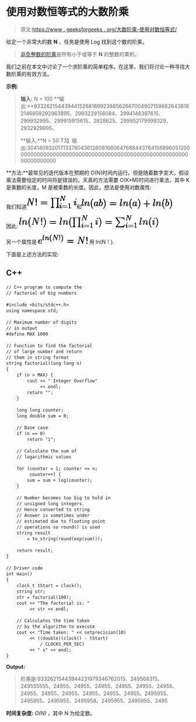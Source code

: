 # 使用对数恒等式的大数阶乘

> 原文:[https://www . geeksforgeeks . org/大数阶乘-使用对数恒等式/](https://www.geeksforgeeks.org/factorial-of-large-numbers-using-logarithmic-identity/)

给定一个非常大的数 **N** ，任务是使用 Log 找到这个数的阶乘。

> [非负整数的阶乘](https://www.geeksforgeeks.org/program-for-factorial-of-a-number/)是所有小于或等于 **N** 的整数的乘积。

我们之前在本文中讨论了一个求阶乘的简单程序。在这里，我们将讨论一种寻找大数阶乘的有效方法。

**示例:**

> **输入:** N = 100
> **输出:**9332621544394415268169923885626670049071596826438162146859292963895、2993229156084、2994146397615、299932995、299915915615、2828625、299952179999329、2932929995、
> 
> **输入:**N = 50
> T3】输出:304140932017133780436126081660647688443764156896051200000000000000000000000000000000000000000000000000000000000000000

**方法:**最常见的迭代版本在预期的 O(N)时间内运行。但是随着数字变大，假设乘法需要恒定的时间将是错误的。天真的方法需要 O(K*M)时间进行乘法，其中 K 是乘数的长度，M 是被乘数的长度。因此，想法是使用对数属性:

我们知道![N! = \prod_{i=1}^{N} i ](img/7c6a5ff2d14dbb4d337fda74a73cfbb2.png "Rendered by QuickLaTeX.com")和![ln (ab) = ln(a) + ln(b)](img/9ba4b23894550f80d5d1a5c47257bb71.png "Rendered by QuickLaTeX.com")

因此:
![ln (N!) = ln(}\prod_{i=1}^{N} i) = \sum_{i=1}^{N} ln(i)](img/2ba9a6c63ceef8df26a08891877e8b3d.png "Rendered by QuickLaTeX.com")

另一个属性是
![e^{ln(N!)} = N!](img/6834308b3a67ee7bfcd2cfc7d853a209.png "Rendered by QuickLaTeX.com")
用 ln(N！).

下面是上述方法的实现:

## C++

```
// C++ program to compute the
// factorial of big numbers

#include <bits/stdc++.h>
using namespace std;

// Maximum number of digits
// in output
#define MAX 1000

// Function to find the factorial
// of large number and return
// them in string format
string factorial(long long n)
{
    if (n > MAX) {
        cout << " Integer Overflow"
             << endl;
        return "";
    }

    long long counter;
    long double sum = 0;

    // Base case
    if (n == 0)
        return "1";

    // Calculate the sum of
    // logarithmic values

    for (counter = 1; counter <= n;
         counter++) {
        sum = sum + log(counter);
    }

    // Number becomes too big to hold in
    // unsigned long integers.
    // Hence converted to string
    // Answer is sometimes under
    // estimated due to floating point
    // operations so round() is used
    string result
        = to_string(round(exp(sum)));

    return result;
}

// Driver code
int main()
{
    clock_t tStart = clock();
    string str;
    str = factorial(100);
    cout << "The factorial is: "
         << str << endl;

    // Calculates the time taken
    // by the algorithm to execute
    cout << "Time taken: " << setprecision(10)
         << ((double)(clock() - tStart)
             / CLOCKS_PER_SEC)
         << " s" << endl;
}
```

**Output:**

> 阶乘是:93326215443944231979346762015、249568315、249555555、24955、24955、24955、24955、24955、24955、24955、24955、24955、24955、24955、24955、2495955、2495955、2495955、2495958、2495955、2495955、2495

**时间复杂度:** *O(N)* ，其中 N 为给定数。